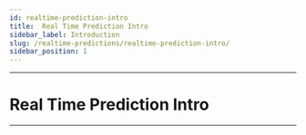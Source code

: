 ```yaml
---
id: realtime-prediction-intro
title:  Real Time Prediction Intro
sidebar_label: Introduction
slug: /realtime-predictions/realtime-prediction-intro/
sidebar_position: 1
---
```


---
# Real Time Prediction Intro
---